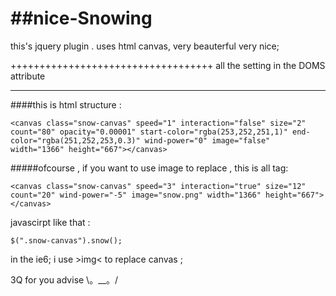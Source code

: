 ##nice-Snowing
============

this's jquery plugin . uses html canvas, very beauterful very nice;

+++++++++++++++++++++++++++++++++++
all the setting in the DOMS attribute 
***********************************

####this is html structure :
```
<canvas class="snow-canvas" speed="1" interaction="false" size="2" count="80" opacity="0.00001" start-color="rgba(253,252,251,1)" end-color="rgba(251,252,253,0.3)" wind-power="0" image="false" width="1366" height="667"></canvas>
```

#####ofcourse , if you want to use image to replace , this is all tag:
```
<canvas class="snow-canvas" speed="3" interaction="true" size="12" count="20" wind-power="-5" image="snow.png" width="1366" height="667"></canvas>
```

javascirpt like that : 
```
$(".snow-canvas").snow();
```
in the ie6; i use &gt;img&lt; to replace canvas ;

3Q for you advise    \。__。/
